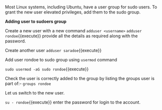 Most Linux systems, including Ubuntu, have a user group for sudo users. To grant the new user elevated privileges, add them to the sudo group.

**Adding user to sudoers group**


Create a new user with a new command `adduser <username>`
`adduser rondoe`{{execute}} provide all the details as required along with the password.

Create another user `adduser saradoe`{{execute}}

Add user rondoe to sudo group using `usermod` command

`sudo usermod -aG sudo rondoe`{{execute}}

Check the user is correctly added to the group by listing the groups user is part of:- `groups rondoe`

Let us switch to the new user.

`su - rondoe`{{execute}} enter the password for login to the account.

